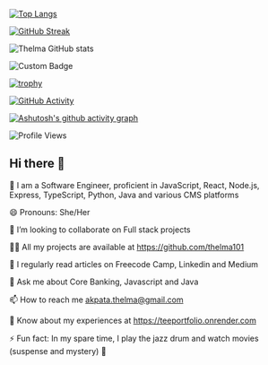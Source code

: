 [![Top Langs](https://github-readme-stats.vercel.app/api/top-langs/?username=Thelma101&layout=compact&theme=radical)](https://github.com/anuraghazra/github-readme-stats)

[![GitHub Streak](https://github-readme-streak-stats.herokuapp.com/?user=Thelma101)](https://git.io/streak-stats)

![Thelma GitHub stats](https://github-readme-stats.vercel.app/api?username=Thelma101&show_icons=true&hide_border=true%29)

![Custom Badge](https://img.shields.io/badge/Custom-Badge-blue)

[![trophy](https://github-profile-trophy.vercel.app/?username=Thelma101&theme=onedark)](https://github.com/ryo-ma/github-profile-trophy)

[![GitHub Activity](https://activity-graph.herokuapp.com/graph?username=Thelma101&theme=github)](https://github.com/ashutosh00710/github-readme-activity-graph)


[![Ashutosh's github activity graph](https://github-readme-activity-graph.cyclic.app/graph?username=Thelma101&theme=react-dark)](https://github.com/ashutosh00710/github-readme-activity-graph)

![Profile Views](https://komarev.com/ghpvc/?username=Thelma101&color=blue)




## Hi there 👋


🥰 I am a Software Engineer, proficient in JavaScript, React, Node.js, Express, TypeScript, Python, Java and various CMS platforms

😄 Pronouns: She/Her

👯 I’m looking to collaborate on Full stack projects

👨‍💻 All my projects are available at https://github.com/thelma101

📝 I regularly read articles on Freecode Camp, Linkedin and Medium

💬 Ask me about Core Banking, Javascript and Java

📫 How to reach me akpata.thelma@gmail.com

📄 Know about my experiences at https://teeportfolio.onrender.com

⚡ Fun fact: In my spare time, I play the jazz drum and watch movies (suspense and mystery) 🌱
